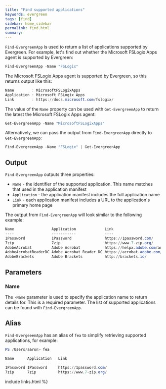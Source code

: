 ```yaml
---
title: "Find supported applications"
keywords: evergreen
tags: [find]
sidebar: home_sidebar
permalink: find.html
summary: 
---
```

`Find-EvergreenApp` is used to return a list of applications supported by Evergreen. For example, let's find out whether the Microsoft FSLogix Apps agent is supported by Evergreen:

```powershell
Find-EvergreenApp -Name "FSLogix"
```

The Microsoft FSLogix Apps agent is supported by Evergreen, so this returns output like this:

```powershell
Name        : MicrosoftFSLogixApps
Application : Microsoft FSLogix Apps
Link        : https://docs.microsoft.com/fslogix/
```

The value of the `Name` property can be used with `Get-EvergreenApp` to return the latest the Microsoft FSLogix Apps agent:

```powershell
Get-EvergreenApp -Name "MicrosoftFSLogixApps"
```

Alternatively, we can pass the output from `Find-EvergreenApp` directly to `Get-EvergreenApp`:

```powershell
Find-EvergreenApp -Name "FSLogix" | Get-EvergreenApp
```

## Output

`Find-EvergreenApp` outputs three properties:

* `Name` - the identifier of the supported application. This name matches that used in the application manifest
* `Application` - the application manifest includes the full application name
* `Link` - each application manifest includes a URL to the application's primary home page

The output from `Find-EvergreenApp` will look similar to the following example:

```powershell
Name                 Application             Link
----                 -----------             ----
1Password            1Password               https://1password.com/
7zip                 7zip                    https://www.7-zip.org/
AdobeAcrobat         Adobe Acrobat           https://helpx.adobe.com/au/enterprise/using/deploying-acrobat.html
AdobeAcrobatReaderDC Adobe Acrobat Reader DC https://acrobat.adobe.com/us/en/acrobat/pdf-reader.html
AdobeBrackets        Adobe Brackets          http://brackets.io/
```

## Parameters

### Name

The `-Name` parameter is used to specify the application name to return details for. This is a required parameter. The list of supported applications can be found with `Find-EvergreenApp`.

## Alias

`Find-EvergeeenApp` has an alias of `fea` to simplify retrieving supported applications, for example:

```powershell
PS /Users/aaron> fea

Name      Application   Link
----      -----------   ----
1Password 1Password     https://1password.com/
7zip      7zip          https://www.7-zip.org/
```

include links.html %}
